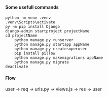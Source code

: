 #### Some usefull commands
```
python -m venv .venv
.venv\Scripts\activate
py -m pip install Django
django-admin startproject projectName
cd projectName
    python manage.py runserver
    python manage.py startapp appName
    python manage.py createsuperuser
    pip install pillow
    python manage.py makemigrations appName
    python manage.py migrate
deactivate
```

#### Flow
user -> req -> urls.py -> views.js -> res -> user